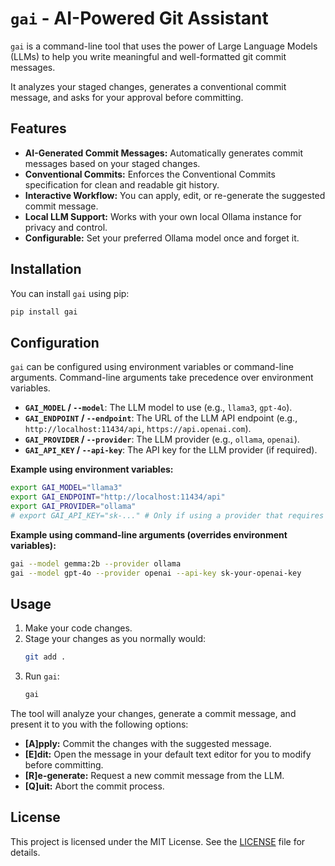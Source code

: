 # `gai` - AI-Powered Git Assistant

`gai` is a command-line tool that uses the power of Large Language Models (LLMs) to help you write meaningful and well-formatted git commit messages.

It analyzes your staged changes, generates a conventional commit message, and asks for your approval before committing.

## Features

- **AI-Generated Commit Messages:** Automatically generates commit messages based on your staged changes.
- **Conventional Commits:** Enforces the Conventional Commits specification for clean and readable git history.
- **Interactive Workflow:** You can apply, edit, or re-generate the suggested commit message.
- **Local LLM Support:** Works with your own local Ollama instance for privacy and control.
- **Configurable:** Set your preferred Ollama model once and forget it.

## Installation

You can install `gai` using pip:

```bash
pip install gai
```

## Configuration

`gai` can be configured using environment variables or command-line arguments. Command-line arguments take precedence over environment variables.

-   **`GAI_MODEL` / `--model`**: The LLM model to use (e.g., `llama3`, `gpt-4o`).
-   **`GAI_ENDPOINT` / `--endpoint`**: The URL of the LLM API endpoint (e.g., `http://localhost:11434/api`, `https://api.openai.com`).
-   **`GAI_PROVIDER` / `--provider`**: The LLM provider (e.g., `ollama`, `openai`).
-   **`GAI_API_KEY` / `--api-key`**: The API key for the LLM provider (if required).

**Example using environment variables:**

```bash
export GAI_MODEL="llama3"
export GAI_ENDPOINT="http://localhost:11434/api"
export GAI_PROVIDER="ollama"
# export GAI_API_KEY="sk-..." # Only if using a provider that requires an API key
```

**Example using command-line arguments (overrides environment variables):**

```bash
gai --model gemma:2b --provider ollama
gai --model gpt-4o --provider openai --api-key sk-your-openai-key
```

## Usage

1.  Make your code changes.
2.  Stage your changes as you normally would:
    ```bash
    git add .
    ```
3.  Run `gai`:
    ```bash
    gai
    ```

The tool will analyze your changes, generate a commit message, and present it to you with the following options:

- **[A]pply:** Commit the changes with the suggested message.
- **[E]dit:** Open the message in your default text editor for you to modify before committing.
- **[R]e-generate:** Request a new commit message from the LLM.
- **[Q]uit:** Abort the commit process.

## License

This project is licensed under the MIT License. See the [LICENSE](LICENSE) file for details.
